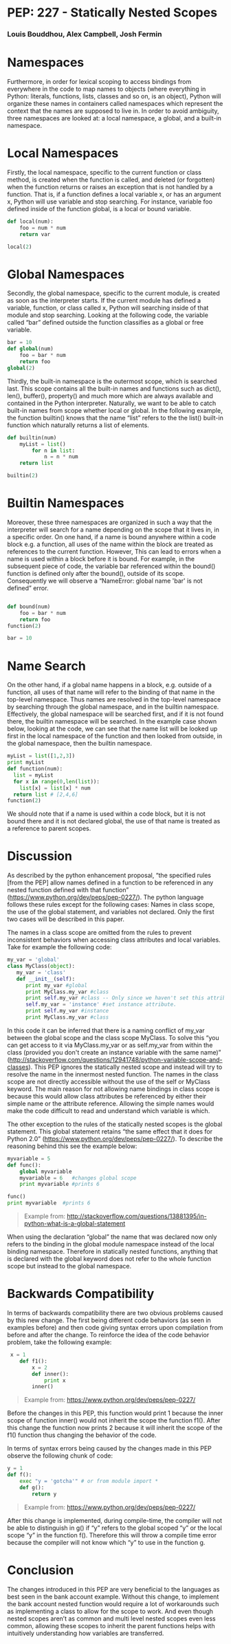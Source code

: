 PEP: 227 - Statically Nested Scopes
====
### Louis Bouddhou, Alex Campbell, Josh Fermin






<!-- Louis Part -->
Namespaces
============

Furthermore, in order for lexical scoping to access bindings from everywhere in the code to map names to objects (where everything in Python: literals, functions, lists, classes and so on, is an object), Python will organize these names in containers called namespaces which represent the context that the names are supposed to live in. In order to avoid ambiguity, three namespaces are looked at: a local namespace, a global, and a built-in namespace.


Local Namespaces
==================

Firstly, the local namespace, specific to the current function or class method, is created when the function is called, and deleted (or forgotten) when the function returns or raises an exception that is not handled by a function. That is, if a function defines a local variable x, or has an argument x, Python will use variable and stop searching. For instance, variable foo defined inside of the function global, is a local or bound variable.

```python
def local(num):
    foo = num * num
    return var

local(2)
```

Global Namespaces
===================

Secondly, the global namespace, specific to the current module, is created as soon as the interpreter starts. If the current module has defined a variable, function, or class called x, Python will searching inside of that module and stop searching. Looking at the following code, the variable called “bar” defined outside the function classifies as a global or free variable.

```python
bar = 10
def global(num)
    foo = bar * num
    return foo
global(2)
```

Thirdly, the built-in namespace is the outermost scope, which is searched last. This scope contains all the built-in names and functions such as dict(), len(), buffer(), property()  and much more which are always available and contained in the Python interpreter. Naturally, we want to be able to catch built-in names from scope whether local or global. 
In the following example, the function builtin() knows that the name “list” refers to the the list() built-in function which naturally returns a list of elements.

```python
def builtin(num)
    myList = list()
        for n in list:
            n = n * num
    return list

builtin(2)
```

Builtin Namespaces
==================

  Moreover, these three namespaces are organized in such a way that the interpreter will search for a name depending on the scope that it lives in, in a specific order. On one hand, if a name is bound anywhere within a code block e.g. a function, all uses of the name within the block are treated as references to the current function. However, This can lead to errors when a name is used within a block before it is bound. For example, in the subsequent piece of code, 
the variable bar referenced within the bound() function is defined only after the bound(), outside of its scope. Consequently we will observe a “NameError: global name 'bar' is not defined” error.

```python

def bound(num)
    foo = bar * num
    return foo
function(2)

bar = 10
```

Name Search
=============

On the other hand, if a global name happens in a block, e.g. outside of a function, all uses of that name will refer to the binding of that name in the top-level namespace. Thus names are resolved in the top-level namespace by searching through the global namespace, and in the builtin namespace. Effectively, the global namespace will be searched first, and if it is not found there, the builtin namespace will be searched. In the example case shown below, looking at the code, we can see that the name list will be looked up first in the local namespace of the function and then looked from outside, in the global namespace, then the builtin namespace.

```python
myList = list([1,2,3])
print myList
def function(num):
  list = myList
  for x in range(0,len(list)):
    list[x] = list[x] * num
  return list # [2,4,6]
function(2)
```

  We should note that if a name is used within a code block, but it is not bound there and it is not declared global, the use of that name is treated as a reference to parent scopes. 
  


































<!-- JOSH - PART -->

Discussion
==========
As described by the python enhancement proposal, “the specified rules [from the PEP] allow names defined in a function to be referenced in any nested function defined with that function” (https://www.python.org/dev/peps/pep-0227/). The python language follows these rules except for the following cases: Names in class scope, the use of the global statement, and variables not declared. Only the first two cases will be described in this paper.

The names in a class scope are omitted from the rules to prevent inconsistent behaviors when accessing class attributes and local variables. Take for example the following code:

```python
my_var = 'global'
class MyClass(object):
   my_var = 'class' 
   def __init__(self):
      print my_var #global
      print MyClass.my_var #class
      print self.my_var #class -- Only since we haven't set this attribute on the instance
      self.my_var = 'instance' #set instance attribute.
      print self.my_var #instance
      print MyClass.my_var #class
```
In this code it can be inferred that there is a naming conflict of 
my_var between the global scope and the class scope MyClass. To solve this “you can get access to it via MyClass.my_var or as self.my_var from within the class (provided you don't create an instance variable with the same name)” (http://stackoverflow.com/questions/12941748/python-variable-scope-and-classes). This PEP ignores the statically nested scope and instead will try to resolve the name in the innermost nested function. The names in the class scope are not directly accessible without the use of the self or MyClass keyword. The main reason for not allowing name bindings in class scope is because this would allow class attributes be referenced by either their simple name or the attribute reference. Allowing the simple names would make the code difficult to read and understand which variable is which. 

The other exception to the rules of the statically nested scopes is the global statement. This global statement retains “the same effect that it does for Python 2.0” (https://www.python.org/dev/peps/pep-0227/). To describe the reasoning behind this see the example below: 

``` python
myvariable = 5
def func():
    global myvariable
    myvariable = 6   #changes global scope
    print myvariable #prints 6

func()
print myvariable  #prints 6
```
> Example from: http://stackoverflow.com/questions/13881395/in-python-what-is-a-global-statement

When using the declaration “global” the name that was declared now only refers to the binding in the global module namespace instead of the local binding namespace. Therefore in statically nested functions, anything that is declared with the global keyword does not refer to the whole function scope but instead to the global namespace.


Backwards Compatibility
==================
In terms of backwards compatibility there are two obvious problems caused by this new change. The first being different code behaviors (as seen in examples before) and then code giving syntax errors upon compilation from before and after the change. To reinforce the idea of the code behavior problem, take the following example:

```python 
 x = 1
    def f1():
        x = 2
        def inner():
            print x
        inner()
```
> Example from: https://www.python.org/dev/peps/pep-0227/

Before the changes in this PEP, this function would print 1 because the inner scope of function inner() would not inherit the scope the function f1(). After this change the function now prints 2 because it will inherit the scope of the f1() function thus changing the behavior of the code.

In terms of syntax errors being caused by the changes made in this PEP observe the following chunk of code:

```python
y = 1
def f():
    exec "y = 'gotcha'" # or from module import *
    def g():
        return y
```
> Example from: https://www.python.org/dev/peps/pep-0227/

After this change is implemented, during compile-time, the compiler will not be able to distinguish in g() if “y” refers to the global scoped “y” or the local scope “y” in the function f(). Therefore this will throw a compile time error because the compiler will not know which “y” to use in the function g. 

Conclusion
========
The changes introduced in this PEP are very beneficial to the languages as best seen in the bank account example. Without this change, to implement the bank account nested function 
would require a lot of workarounds such as implementing a class to allow for the scope to work. And even though nested scopes aren’t as common and multi level nested scopes even less common, allowing these scopes to inherit the parent functions helps with intuitively understanding how variables are transferred. 
